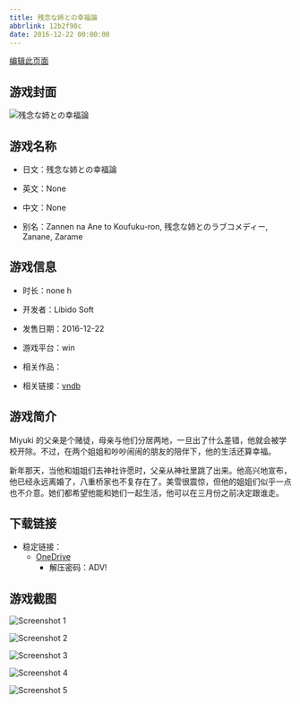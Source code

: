```yaml
---
title: 残念な姉との幸福論
abbrlink: 12b2f98c
date: 2016-12-22 00:00:00
---
```

[编辑此页面](https://github.com/ACG-3/ADV3-source/blob/main/source/_posts/games/%E6%AE%8B%E5%BF%B5%E3%81%AA%E5%A7%89%E3%81%A8%E3%81%AE%E5%B9%B8%E7%A6%8F%E8%AB%96.md)

## 游戏封面

![残念な姉との幸福論](https://pan.timero.xyz/d/onedrive/img_lib_001/%E6%AE%8B%E5%BF%B5%E3%81%AA%E5%A7%89%E3%81%A8%E3%81%AE%E5%B9%B8%E7%A6%8F%E8%AB%96_cover.avif)


## 游戏名称

- 日文：残念な姉との幸福論
- 英文：None
- 中文：None

- 别名：Zannen na Ane to Koufuku-ron, 残念な姉とのラブコメディー, Zanane, Zarame


## 游戏信息

- 时长：none h
- 开发者：Libido Soft
- 发售日期：2016-12-22
- 游戏平台：win
- 相关作品：

- 相关链接：[vndb](https://vndb.org/v19388)


## 游戏简介

Miyuki 的父亲是个赌徒，母亲与他们分居两地，一旦出了什么差错，他就会被学校开除。不过，在两个姐姐和吵吵闹闹的朋友的陪伴下，他的生活还算幸福。

新年那天，当他和姐姐们去神社许愿时，父亲从神社里跳了出来。他高兴地宣布，他已经永远离婚了，八重桥家也不复存在了。美雪很震惊，但他的姐姐们似乎一点也不介意。她们都希望他能和她们一起生活，他可以在三月份之前决定跟谁走。




## 下载链接

- 稳定链接：
    - [OneDrive](https://pan.timero.xyz/onedrive/adv_lib_001/%E6%AE%8B%E5%BF%B5%E3%81%AA%E5%A7%89%E3%81%A8%E3%81%AE%E5%B9%B8%E7%A6%8F%E8%AB%96)
        - 解压密码：ADV!



## 游戏截图


![Screenshot 1](https://pan.timero.xyz/d/onedrive/img_lib_001/%E6%AE%8B%E5%BF%B5%E3%81%AA%E5%A7%89%E3%81%A8%E3%81%AE%E5%B9%B8%E7%A6%8F%E8%AB%96_Screenshot_1.avif)

![Screenshot 2](https://pan.timero.xyz/d/onedrive/img_lib_001/%E6%AE%8B%E5%BF%B5%E3%81%AA%E5%A7%89%E3%81%A8%E3%81%AE%E5%B9%B8%E7%A6%8F%E8%AB%96_Screenshot_2.avif)

![Screenshot 3](https://pan.timero.xyz/d/onedrive/img_lib_001/%E6%AE%8B%E5%BF%B5%E3%81%AA%E5%A7%89%E3%81%A8%E3%81%AE%E5%B9%B8%E7%A6%8F%E8%AB%96_Screenshot_3.avif)

![Screenshot 4](https://pan.timero.xyz/d/onedrive/img_lib_001/%E6%AE%8B%E5%BF%B5%E3%81%AA%E5%A7%89%E3%81%A8%E3%81%AE%E5%B9%B8%E7%A6%8F%E8%AB%96_Screenshot_4.avif)

![Screenshot 5](https://pan.timero.xyz/d/onedrive/img_lib_001/%E6%AE%8B%E5%BF%B5%E3%81%AA%E5%A7%89%E3%81%A8%E3%81%AE%E5%B9%B8%E7%A6%8F%E8%AB%96_Screenshot_5.avif)

